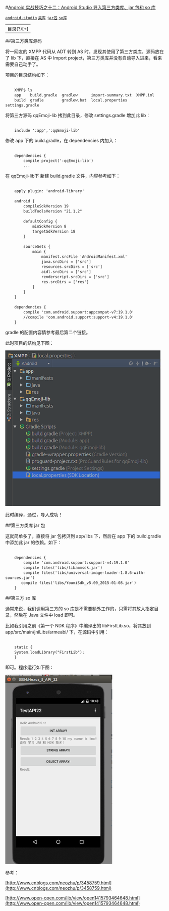#[Android 实战技巧之十二：Android Studio 导入第三方类库、jar 包和 so 库](http://blog.csdn.net/lincyang/article/details/43951527)

[`android-studio`](http://www.csdn.net/tag/android-studio) [`类库`](http://www.csdn.net/tag/%e7%b1%bb%e5%ba%93) [`jar包`](http://www.csdn.net/tag/jar%e5%8c%85) [`so库`](http://www.csdn.net/tag/so%e5%ba%93)

<table class="table table-bordered table-striped table-condensed"> <tr> <td>目录(?)[+]</td> </tr> </table>

##第三方类库源码

将一网友的 XMPP 代码从 ADT 转到 AS 时，发现其使用了第三方类库，源码放在了 lib 下，直接在 AS 中 Import project，第三方类库并没有自动导入进来，看来需要自己动手了。

项目的目录结构如下：

```

    XMPP$ ls
    app    build.gradle  gradlew      import-summary.txt  XMPP.iml
    build  gradle        gradlew.bat  local.properties    settings.gradle

```

将第三方源码 qqEmoji-lib 拷到此目录，修改 settings.gradle 增加此 lib：

```

    include ':app',':qqEmoji-lib'

```

修改 app 下的 build.gradle，在 dependencies 内加入：

```

    dependencies {
        compile project(':qqEmoji-lib')
        ...

```

在 qqEmoji-lib下 新建 build.gradle 文件，内容参考如下：

```

    apply plugin: 'android-library'

    android {
        compileSdkVersion 19
        buildToolsVersion "21.1.2"

        defaultConfig {
            minSdkVersion 8
            targetSdkVersion 18
        }

        sourceSets {
            main {
                manifest.srcFile 'AndroidManifest.xml'
                java.srcDirs = ['src']
                resources.srcDirs = ['src']
                aidl.srcDirs = ['src']
                renderscript.srcDirs = ['src']
                res.srcDirs = ['res']
            }
        }
    }

    dependencies {
        compile 'com.android.support:appcompat-v7:19.1.0'
        //compile 'com.android.support:support-v4:19.1.0'
    }

```

gradle 的配置内容情参考最后第二个链接。

此时项目的结构见下图： 

![fig.1](images/12-1.png)

此时编译，通过，导入成功！

##第三方类库 jar 包

这就简单多了，直接将 jar 包拷贝到 app/libs 下，然后在 app 下的 build.gradle 中添加此 jar 的依赖。如下：

```

    dependencies {
        compile 'com.android.support:support-v4:19.1.0'
        compile files('libs/libammsdk.jar')
        compile files('libs/universal-image-loader-1.8.6-with-sources.jar')
       compile files('libs/YoumiSdk_v5.00_2015-01-08.jar')
    }

```

##第三方 so 库

通常来说，我们调用第三方的 so 库是不需要额外工作的，只需将其放入指定目录，然后在 Java 文件中 load 即可。 

比如我引用之前《第一个 NDK 程序》中编译出的 libFirstLib.so，将其放到 app/src/main/jniLibs/armeabi/ 下，在源码中引用：

```

    static {  
    System.loadLibrary("FirstLib"); 
    }  

```

即可。程序运行如下图： 

![fig.2](images/12-2.png)

参考：
 
[http://www.cnblogs.com/neozhu/p/3458759.html](http://www.cnblogs.com/neozhu/p/3458759.html)

[http://www.open-open.com/lib/view/open1415793464648.html](http://www.open-open.com/lib/view/open1415793464648.html)
